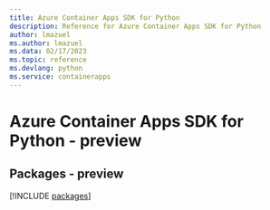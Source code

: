 ```yaml
---
title: Azure Container Apps SDK for Python
description: Reference for Azure Container Apps SDK for Python
author: lmazuel
ms.author: lmazuel
ms.data: 02/17/2023
ms.topic: reference
ms.devlang: python
ms.service: containerapps
---
```

# Azure Container Apps SDK for Python - preview
## Packages - preview
[!INCLUDE [packages](container-apps-index.md)]